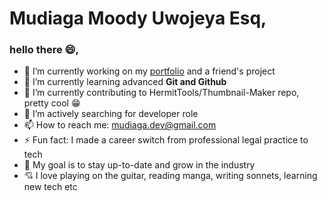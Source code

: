 # Mudiaga Moody Uwojeya Esq, 

<!--
**moody2times/moody2times** is a ✨ _special_ ✨ repository because its `README.md` (this file) appears on your GitHub profile.
-->

### hello there :smile:,

- 🔭 I’m currently working on my [portfolio](http://moodymudiaga.com) and a friend's project
- 🌱 I’m currently learning advanced **Git and Github**
- 👯 I’m currently contributing to HermitTools/Thumbnail-Maker repo, pretty cool :grin:
- 🤔 I’m actively searching for developer role
- 📫 How to reach me: mudiaga.dev@gmail.com
- ⚡ Fun fact: I made a career switch from professional legal practice to tech
- 🎯 My goal is to stay up-to-date and grow in the industry
- 💘 I love playing on the guitar, reading manga, writing sonnets, learning new tech etc

